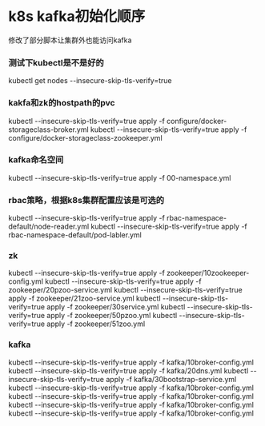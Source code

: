 # k8s kafka初始化顺序

修改了部分脚本让集群外也能访问kafka

### 测试下kubectl是不是好的
kubectl get nodes --insecure-skip-tls-verify=true

### kakfa和zk的hostpath的pvc
kubectl --insecure-skip-tls-verify=true apply -f configure/docker-storageclass-broker.yml
kubectl --insecure-skip-tls-verify=true apply -f configure/docker-storageclass-zookeeper.yml

### kafka命名空间
kubectl --insecure-skip-tls-verify=true apply -f 00-namespace.yml

### rbac策略，根据k8s集群配置应该是可选的

kubectl --insecure-skip-tls-verify=true apply -f rbac-namespace-default/node-reader.yml
kubectl --insecure-skip-tls-verify=true apply -f rbac-namespace-default/pod-labler.yml

### zk

kubectl --insecure-skip-tls-verify=true apply -f zookeeper/10zookeeper-config.yml
kubectl --insecure-skip-tls-verify=true apply -f zookeeper/20pzoo-service.yml
kubectl --insecure-skip-tls-verify=true apply -f zookeeper/21zoo-service.yml
kubectl --insecure-skip-tls-verify=true apply -f zookeeper/30service.yml
kubectl --insecure-skip-tls-verify=true apply -f zookeeper/50pzoo.yml
kubectl --insecure-skip-tls-verify=true apply -f zookeeper/51zoo.yml

### kafka

kubectl --insecure-skip-tls-verify=true apply -f kafka/10broker-config.yml
kubectl --insecure-skip-tls-verify=true apply -f kafka/20dns.yml
kubectl --insecure-skip-tls-verify=true apply -f kafka/30bootstrap-service.yml
kubectl --insecure-skip-tls-verify=true apply -f kafka/10broker-config.yml
kubectl --insecure-skip-tls-verify=true apply -f kafka/10broker-config.yml
kubectl --insecure-skip-tls-verify=true apply -f kafka/10broker-config.yml
kubectl --insecure-skip-tls-verify=true apply -f kafka/10broker-config.yml